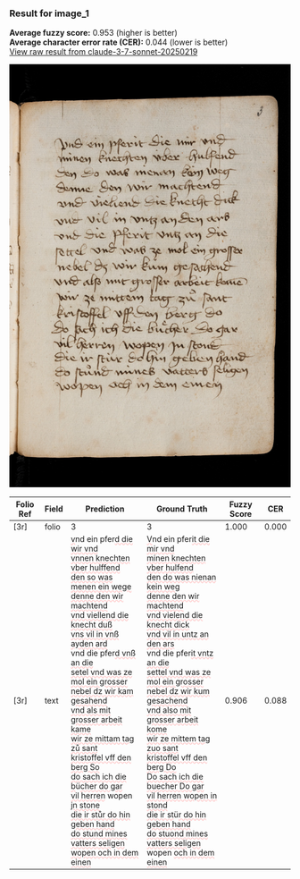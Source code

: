 ### Result for image_1
**Average fuzzy score:** 0.953 (higher is better)<br>**Average character error rate (CER):** 0.044 (lower is better)<br>[View raw result from claude-3-7-sonnet-20250219](https://github.com/RISE-UNIBAS/humanities_data_benchmark/blob/main/results/2025-10-28/T0274/request_T0274_image_1.json)

<img src="https://github.com/RISE-UNIBAS/humanities_data_benchmark/blob/main/benchmarks/medieval_manuscripts/images/image_1.jpg?raw=true" alt="image_1" width="800px">

<style>
.diff { text-decoration: underline; text-decoration-color: #ffcccc; text-decoration-style: wavy; }
</style>

| Folio Ref | Field | Prediction | Ground Truth | Fuzzy Score | CER |
|-----------|-------|------------|--------------|-------------|-----|
| [3r] | folio | 3 | 3 | 1.000 | 0.000 |
| [3r] | text | <span class="diff">v</span>nd ein pfer<span class="diff">d die wir vnd<br>vnnen knechten vber hulffend<br>den so was menen ein wege<br>denne den wir machtend<br>vnd viellend die knecht duß<br>vns vil in vnß ayden ard<br></span>vnd die pfer<span class="diff">d vnß an die<br>setel vnd was ze mol ein grosser<br>nebel dz wir kam gesahend<br>vnd als mit grosser arbeit kame<br>wir ze mittam tag zů sant<br>kristoffel vff den berg So<br>do sach ich die b</span>ü<span class="diff">cher do gar<br>vil herren</span> wopen <span class="diff">jn stone<br>die ir stůr do hin geben hand<br>do stund mines vatters seligen<br>wopen och in dem einen</span> | <span class="diff">V</span>nd ein pfer<span class="diff">it die mir vnd<br> minen knechten vber hulfend<br> den do was nienan kein weg<br> denne den wir machtend<br> vnd vielend die knecht dick<br> vnd vil in untz an den ars<br> </span>vnd die pfer<span class="diff">it vntz an die <br> settel vnd was ze mol ein grosser<br> nebel dz wir kum gesachend<br> vnd also mit grosser arbeit kome<br> wir ze mittem tag zuo sant<br> kristoffel vff den berg Do<br> Do sach ich die buecher Do gar<br> vil herren wopen in stond<br> die ir st</span>ü<span class="diff">r do hin geben hand<br> do stuond mines vatters seligen<br></span> wopen <span class="diff">och in dem einen</span> | 0.906 | 0.088 |
